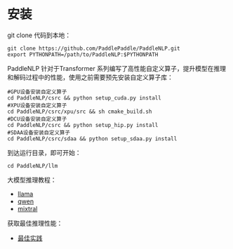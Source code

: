 # 安装

git clone 代码到本地：

```shell
git clone https://github.com/PaddlePaddle/PaddleNLP.git
export PYTHONPATH=/path/to/PaddleNLP:$PYTHONPATH
```

PaddleNLP 针对于Transformer 系列编写了高性能自定义算子，提升模型在推理和解码过程中的性能，使用之前需要预先安装自定义算子库：

```shell
#GPU设备安装自定义算子
cd PaddleNLP/csrc && python setup_cuda.py install
#XPU设备安装自定义算子
cd PaddleNLP/csrc/xpu/src && sh cmake_build.sh
#DCU设备安装自定义算子
cd PaddleNLP/csrc && python setup_hip.py install
#SDAA设备安装自定义算子
cd PaddleNLP/csrc/sdaa && python setup_sdaa.py install
```

到达运行目录，即可开始：

```shell
cd PaddleNLP/llm
```

大模型推理教程：

-  [llama](./llama.md)
-  [qwen](./qwen.md)
-  [mixtral](./mixtral.md)

获取最佳推理性能：

- [最佳实践](./best_practices.md)
